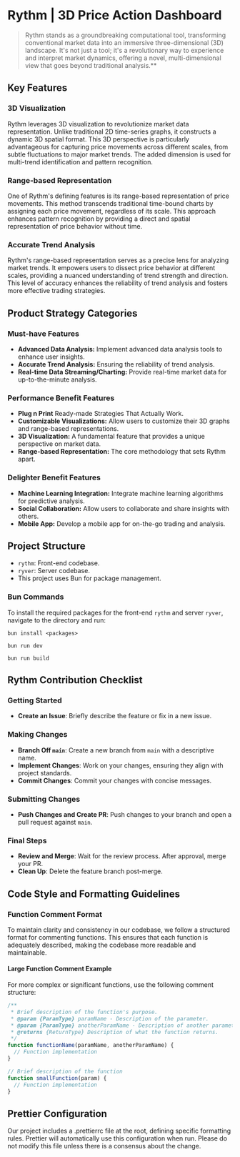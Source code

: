 # Rythm | 3D Price Action Dashboard

> Rythm stands as a groundbreaking computational tool, transforming conventional market data into an immersive three-dimensional (3D) landscape. It's not just a tool; it's a revolutionary way to experience and interpret market dynamics, offering a novel, multi-dimensional view that goes beyond traditional analysis.\*\*

## Key Features

### 3D Visualization

Rythm leverages 3D visualization to revolutionize market data representation. Unlike traditional 2D time-series graphs, it constructs a dynamic 3D spatial format. This 3D perspective is particularly advantageous for capturing price movements across different scales, from subtle fluctuations to major market trends. The added dimension is used for multi-trend identification and pattern recognition.

### Range-based Representation

One of Rythm's defining features is its range-based representation of price movements. This method transcends traditional time-bound charts by assigning each price movement, regardless of its scale. This approach enhances pattern recognition by providing a direct and spatial representation of price behavior without time.

### Accurate Trend Analysis

Rythm's range-based representation serves as a precise lens for analyzing market trends. It empowers users to dissect price behavior at different scales, providing a nuanced understanding of trend strength and direction. This level of accuracy enhances the reliability of trend analysis and fosters more effective trading strategies.

## Product Strategy Categories

### Must-have Features

- **Advanced Data Analysis:** Implement advanced data analysis tools to enhance user insights.
- **Accurate Trend Analysis:** Ensuring the reliability of trend analysis.
- **Real-time Data Streaming/Charting:** Provide real-time market data for up-to-the-minute analysis.

### Performance Benefit Features

- **Plug n Print** Ready-made Strategies That Actually Work.
- **Customizable Visualizations:** Allow users to customize their 3D graphs and range-based representations.
- **3D Visualization:** A fundamental feature that provides a unique perspective on market data.
- **Range-based Representation:** The core methodology that sets Rythm apart.

### Delighter Benefit Features

- **Machine Learning Integration:** Integrate machine learning algorithms for predictive analysis.
- **Social Collaboration:** Allow users to collaborate and share insights with others.
- **Mobile App:** Develop a mobile app for on-the-go trading and analysis.

## Project Structure

- `rythm`: Front-end codebase.
- `ryver`: Server codebase.
- This project uses Bun for package management.

### Bun Commands

To install the required packages for the front-end `rythm` and server `ryver`, navigate to the directory and run:

```shell
bun install <packages>
```

```shell
bun run dev
```

```shell
bun run build
```

## Rythm Contribution Checklist

### Getting Started

- **Create an Issue**: Briefly describe the feature or fix in a new issue.

### Making Changes

- **Branch Off `main`**: Create a new branch from `main` with a descriptive name.
- **Implement Changes**: Work on your changes, ensuring they align with project standards.
- **Commit Changes**: Commit your changes with concise messages.

### Submitting Changes

- **Push Changes and Create PR**: Push changes to your branch and open a pull request against `main`.

### Final Steps

- **Review and Merge**: Wait for the review process. After approval, merge your PR.
- **Clean Up**: Delete the feature branch post-merge.

## Code Style and Formatting Guidelines

### Function Comment Format

To maintain clarity and consistency in our codebase, we follow a structured format for commenting functions. This ensures that each function is adequately described, making the codebase more readable and maintainable.

#### Large Function Comment Example

For more complex or significant functions, use the following comment structure:

```typescript
/**
 * Brief description of the function's purpose.
 * @param {ParamType} paramName - Description of the parameter.
 * @param {ParamType} anotherParamName - Description of another parameter.
 * @returns {ReturnType} Description of what the function returns.
 */
function functionName(paramName, anotherParamName) {
  // Function implementation
}

// Brief description of the function
function smallFunction(param) {
  // Function implementation
}
```

## Prettier Configuration

Our project includes a .prettierrc file at the root, defining specific formatting rules. Prettier will automatically use this configuration when run. Please do not modify this file unless there is a consensus about the change.
